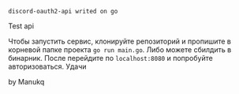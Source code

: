 <code>discord-oauth2-api writed on go</code>

Test api

Чтобы запустить сервис, клонируйте репозиторий и пропишите в корневой папке проекта <code>go run main.go</code>. Либо можете сбилдить в бинарник. После перейдите по <code>localhost:8080</code> и попробуйте авторизоваться. Удачи

by Manukq
